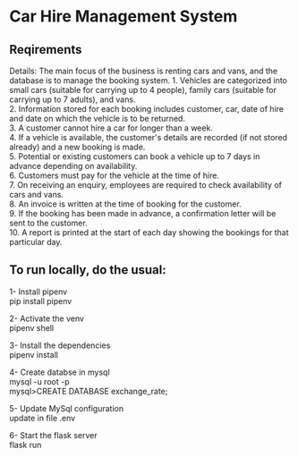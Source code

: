 
<h1>Car Hire Management System</h1>


<h2>Reqirements</h2>
Details: The main focus of the business is renting cars and vans, and the database is to manage the
booking system.
1. Vehicles are categorized into small cars (suitable for carrying up to 4 people), family cars
(suitable for carrying up to 7 adults), and vans.<br>
2. Information stored for each booking includes customer, car, date of hire and date on which the
vehicle is to be returned.<br>
3. A customer cannot hire a car for longer than a week.<br>
4. If a vehicle is available, the customer&#39;s details are recorded (if not stored already) and a new
booking is made.<br>
5. Potential or existing customers can book a vehicle up to 7 days in advance depending on
availability.<br>
6. Customers must pay for the vehicle at the time of hire.<br>
7. On receiving an enquiry, employees are required to check availability of cars and vans.<br>
8. An invoice is written at the time of booking for the customer.<br>
9. If the booking has been made in advance, a confirmation letter will be sent to the customer.<br>
10. A report is printed at the start of each day showing the bookings for that particular day.<br>

<h2>To run locally, do the usual:</h2>

1- Install pipenv<br>
    pip install pipenv
    
2- Activate the venv<br>
    pipenv shell
    
3- Install the dependencies<br>
    pipenv install

4- Create databse in mysql<br>
	mysql -u root -p<br>
	mysql>CREATE DATABASE exchange_rate;
    
5- Update MySql configuration<br>
    update in file .env
    
6- Start the flask server<br>
    flask run
    

